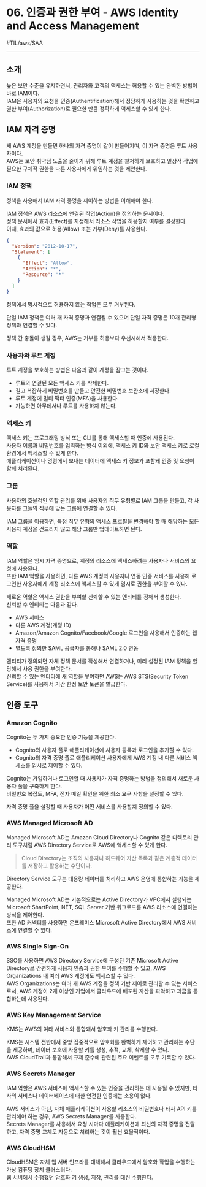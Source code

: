 # 06. 인증과 권한 부여 - AWS Identity and Access Management
#TIL/aws/SAA

---

## 소개

높은 보안 수준을 유지하면서, 관리자와 고객의 액세스는 허용할 수 있는 완벽한 방법이 바로 IAM이다.  
IAM은 사용자의 요청을 인증(Authentification)해서 정당하게 사용하는 것을 확인하고 권한 부여(Authorization)로 필요한 만큼 정확하게 액세스할 수 있게 한다.  


## IAM 자격 증명

새 AWS 계정을 만들면 하나의 자격 증명이 같이 만들어지며, 이 자격 증명은 루트 사용자이다.  
AWS는 보안 취약점 노출을 줄이기 위해 루트 계정을 철저하게 보호하고 일상적 작업에 필요한 구체적 권한을 다른 사용자에게 위임하는 것을 제안한다.  

### IAM 정책

정책을 사용해서 IAM 자격 증명을 제어하는 방법을 이해해야 한다.  

IAM 정책은 AWS 리소스에 연결된 작업(Action)을 정의하는 문서이다.  
정책 문서에서 효과(Effect)를 지정해서 리소스 작업을 허용할지 여부를 결정한다.  
이때, 효과의 값으로 허용(Allow) 또는 거부(Deny)를 사용한다.  

```json
{
  "Version": "2012-10-17",
  "Statement": [
    {
      "Effect": "Allow",
      "Action": "*",
      "Resource": "*"
    }
  ]
}
```

정책에서 명시적으로 허용하지 않는 작업은 모두 거부된다.  

단일 IAM 정책은 여러 개 자격 증명과 연결될 수 있으며 단일 자격 증명은 10개 관리형 정책과 연결할 수 있다.  

정책 간 충돌이 생길 경우, AWS는 거부를 허용보다 우선시해서 적용한다.  


### 사용자와 루트 계정

루트 계정을 보호하는 방법은 다음과 같이 계정을 잠그는 것이다.  

- 루트와 연결된 모든 액세스 키를 삭제한다.
- 길고 복잡하게 비밀번호를 만들고 안전한 비밀번호 보관소에 저장한다.
- 루트 계정에 멀티 팩터 인증(MFA)을 사용한다.
- 가능하면 아무데서나 루트를 사용하지 않는다.


### 액세스 키

액세스 키는 프로그래밍 방식 또는 CLI를 통해 액세스할 때 인증에 사용된다.  
사용자 이름과 비밀번호를 입력하는 방식 이외에, 액세스 키 ID와 보안 액세스 키로 로컬 환경에서 액세스할 수 있게 한다.  
애플리케이션이나 명령에서 보내는 데이터에 액세스 키 정보가 포함돼 인증 및 요청이 함께 처리된다.  


### 그룹

사용자의 효율적인 역할 관리를 위해 사용자의 직무 유형별로 IAM 그룹을 만들고, 각 사용자를 그들의 직무에 맞는 그룹에 연결할 수 있다.  

IAM 그룹을 이용하면, 특정 직무 유형의 액세스 프로필을 변경해야 할 때 해당하는 모든 사용자 계정을 건드리지 않고 해당 그룹만 업데이트하면 된다.  


### 역할

IAM 역할은 임시 자격 증명으로, 계정의 리소스에 액세스하려는 사용자나 서비스의 요청에 사용된다.  
또한 IAM 역할을 사용하면, 다른 AWS 계정의 사용자나 연동 인증 서비스를 사용해 로그인한 사용자에게 계정 리소스에 액세스할 수 있게 임시로 권한을 부여할 수 있다.  

새로운 역할은 액세스 권한을 부여할 신뢰할 수 있는 엔티티를 정해서 생성한다.  
신뢰할 수 엔티티는 다음과 같다.  

- AWS 서비스
- 다른 AWS 계정(계정 ID)
- Amazon/Amazon Cognito/Facebook/Google 로그인을 사용해서 인증하는 웹 자격 증명
- 별도록 정의한 SAML 공급자를 통해나 SAML 2.0 연동

엔티티가 정의되면 자체 정책 문서를 작성해서 연결하거나, 미리 설정된 IAM 정책을 할당해서 사용 권한을 부여한다.  
신뢰할 수 있는 엔티티에 새 역할을 부여하면 AWS는 AWS STS(Security Token Service)를 사용해서 기간 한정 보안 토큰을 발급한다.  


## 인증 도구

### Amazon Cognito

Cognito는 두 가지 중요한 인증 기능을 제공한다.  

- Cognito의 사용자 풀로 애플리케이션에 사용자 등록과 로그인을 추가할 수 있다.
- Cognito의 자격 증명 풀로 애플리케이션 사용자에게 AWS 계정 내 다른 서비스 액세스를 임시로 제어할 수 있다.

Cognito는 가입하거나 로그인할 때 사용자가 자격 증명하는 방법을 정의해서 새로운 사용자 풀을 구축하게 한다.  
비밀번호 복잡도, MFA, 전자 메일 확인을 위한 최소 요구 사항을 설정할 수 있다.  

자격 증명 풀을 설정할 때 사용자가 어떤 서비스를 사용할지 정의할 수 있다.  


### AWS Managed Microsoft AD

Managed Microsoft AD는 Amazon Cloud Directory나 Cognito 같은 디렉토리 관리 도구처럼 AWS Directory Service로 AWS에 액세스할 수 있게 한다.  

> Cloud Directory는 조직의 사용자나 하드웨어 자산 목록과 같은 계층적 데이터를 저장하고 활용하는 수단이다.  

Directory Service 도구는 대용량 데이터를 처리하고 AWS 운영에 통합하는 기능을 제공한다.  

Managed Microsoft AD는 기본적으로는 Active Directory가 VPC에서 실행되는 Microsoft ShartPoint, NET, SQL Server 기반 워크로드를 AWS 리소스에 연결하는 방식을 제어한다.  
또한 AD 커넥터를 사용하면 온프레미스 Microsoft Active Directory에서 AWS 서비스에 연결할 수 있다.  


### AWS Single Sign-On

SSO를 사용하면 AWS Directory Service에 구성된 기존 Microsoft Active Directory로 간편하게 사용자 인증과 권한 부여를 수행할 수 있고, AWS Organizations 내 여러 AWS 계정에도 액세스할 수 있다.  
AWS Organizations는 여러 개 AWS 계정을 정책 기반 제어로 관리할 수 있는 서비스로서, AWS 계정이 2개 이상인 기업에서 클라우드에 배포된 자산을 파악하고 과금을 통합하는데 사용된다.  


### AWS Key Management Service

KMS는 AWS의 여타 서비스와 통합돼서 암호화 키 관리를 수행한다.  

KMS는 시스템 전반에서 중앙 집중적으로 암호화를 완벽하게 제어하고 관리하는 수단을 제공하며, 데이터 보호에 사용할 키를 생성, 추적, 교체, 삭제할 수 있다.  
AWS CloudTrail과 통합해서 규제 준수에 관련된 주요 이벤트를 모두 기록할 수 있다.  


### AWS Secrets Manager

IAM 역할은 AWS 서비스에 액세스할 수 있는 인증을 관리하는 데 사용될 수 있지만, 타사의 서비스나 데이터베이스에 대한 안전한 인증에는 소용이 없다.  

AWS 서비스가 아닌, 자체 애플리케이션이 사용할 리소스의 비밀번호나 타사 API 키를 관리해야 하는 경우, AWS Secrets Manager를 사용한다.  
Secrets Manager를 사용해서 요청 시마다 애플리케이션에 최신의 자격 증명을 전달하고, 자격 증명 교체도 자동으로 처리하는 것이 훨씬 효율적이다.  


### AWS CloudHSM

CloudHSM은 자체 웹 서버 인프라를 대체해서 클라우드에서 암호화 작업을 수행하는 가상 컴퓨팅 장치 클러스터다.  
웹 서버에서 수행했던 암호화 키 생성, 저장, 관리를 대신 수행한다.  

















































